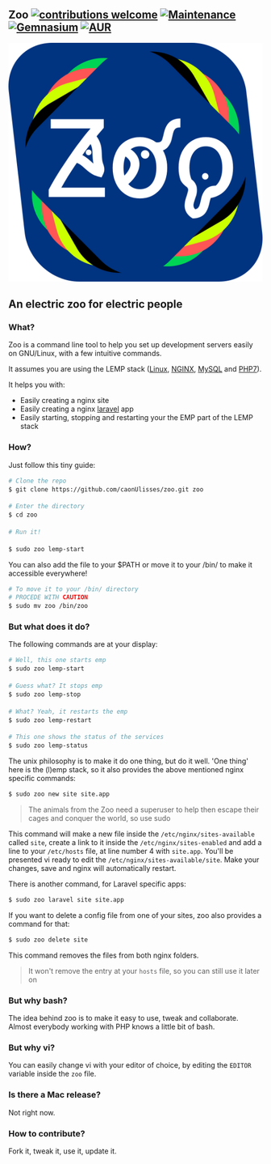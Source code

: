 ## Zoo [![contributions welcome](https://img.shields.io/badge/contributions-welcome-brightgreen.svg?style=flat)](https://github.com/caonUlisses/zoo/issues) [![Maintenance](https://img.shields.io/maintenance/yes/2017.svg)]() [![Gemnasium](https://img.shields.io/gemnasium/mathiasbynens/he.svg)]() [![AUR](https://img.shields.io/aur/license/yaourt.svg)]()

![Zoo - An electric zoo for electric people](img/logo.png)

## An electric zoo for electric people

### What?

Zoo is a command line tool to help you set up development servers easily on GNU/Linux, with a few intuitive commands.

It assumes you are using the LEMP stack ([Linux](https://www.linuxfoundation.org/), [NGINX](https://nginx.org/en/), [MySQL](https://www.mysql.com/) and [PHP7](https://secure.php.net/manual/en/intro-whatis.php)).

It helps you with:

+ Easily creating a nginx site
+ Easily creating a nginx [laravel](https://laravel.com/) app
+ Easily starting, stopping and restarting your the EMP part of the LEMP stack

### How?

Just follow this tiny guide:

```bash
# Clone the repo
$ git clone https://github.com/caonUlisses/zoo.git zoo

# Enter the directory
$ cd zoo

# Run it!

$ sudo zoo lemp-start

```

You can also add the file to your $PATH or move it to your /bin/ to make it accessible everywhere!

```bash
# To move it to your /bin/ directory
# PROCEDE WITH CAUTION
$ sudo mv zoo /bin/zoo

```

### But what does it do?

The following commands are at your display:

```bash
# Well, this one starts emp
$ sudo zoo lemp-start

# Guess what? It stops emp
$ sudo zoo lemp-stop

# What? Yeah, it restarts the emp
$ sudo zoo lemp-restart

# This one shows the status of the services
$ sudo zoo lemp-status

```

The unix philosophy is to make it do one thing, but do it well. 'One thing' here is the (l)emp stack, so it also provides the above mentioned nginx specific commands:

```bash
$ sudo zoo new site site.app

```

> The animals from the Zoo need a superuser to help then escape their cages and conquer the world, so use sudo


This command will make a new file inside the `/etc/nginx/sites-available` called `site`, create a link to it inside the `/etc/nginx/sites-enabled` and add a line to your `/etc/hosts` file, at line number 4 with `site.app`. You'll be presented vi ready to edit the `/etc/nginx/sites-available/site`.
Make your changes, save and nginx will automatically restart.


There is another command, for Laravel specific apps:

```bash
$ sudo zoo laravel site site.app

``` 

If you want to delete a config file from one of your sites, zoo also provides a command for that:

```bash
$ sudo zoo delete site

```

This command removes the files from both nginx folders.

> It won't remove the entry at your `hosts` file, so you can still use it later on


### But why bash?

The idea behind zoo is to make it easy to use, tweak and collaborate. Almost everybody working with PHP knows a little bit of bash.

### But why vi?

You can easily change vi with your editor of choice, by editing the `EDITOR` variable inside the `zoo` file.

### Is there a Mac release?

Not right now.

### How to contribute?

Fork it, tweak it, use it, update it.


